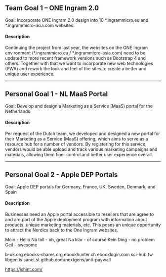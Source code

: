## Team Goal 1 – ONE Ingram 2.0 

Goal: Incorporate ONE Ingram 2.0 design into 10 *.ingrammicro.eu and *.ingrammicro-asia.com websites.

#### Description
Continuing the project from last year, the websites on the ONE Ingram environment (*.ingrammicro.eu / *.ingrammicro-asia.com) need to be updated to more recent framework versions such as Bootstrap 4 and others. Together with that we want to incorporate new web technologies (PWA) and rework the look and feel of the sites to create a better and unique user experience.

---
## Personal Goal 1 - NL MaaS Portal

Goal: Develop and design a Marketing as a Service (MaaS) portal for the Netherlands.

#### Description
Per request of the Dutch team, we developed and designed a new portal for their Marketing as a Service (MaaS) offering, which aims to serve as a resource hub for a number of vendors. By registering for this service, vendors would be able upload and track various marketing campaigns and materials, allowing them finer control and better user experience overall. 

---
## Personal Goal 2 - Apple DEP Portals

Goal: Apple DEP portals for Germany, France, UK, Sweden, Denmark, and Spain

#### Description
Businesses need an Apple portal accessible to resellers that are agree to and are part of the Apple deployment program with information about products, unique marketing materials, etc. This poses an unique opportunity to attract the Nordics back to the One Ingram websites. 

Moin - Hello
Na toll - oh, great
Na klar - of course
Kein Ding - no problem
Geil - awesome

b-ok.org
ebooks-shares.org
ebookhunter.ch
ebooklogin.com
sci-hub.tw
libgen.is
sanet.st
github.com/nextgens/anti-paywall

https://jshint.com/
